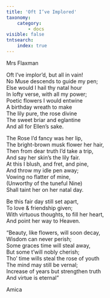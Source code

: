 ```yaml
---
title: 'Oft I’ve Implored'
taxonomy:
    category:
        - docs
visible: false
tntsearch:
    index: true
---
```


<div class="author">Mrs Flaxman</div>

Oft I’ve implor’d, but all in vain!  
No Muse descends to guide my pen;  
Else would I hail thy natal hour  
In lofty verse, with all my power;  
Poetic flowers I would entwine  
A birthday wreath to make  
The lily pure, the rose divine  
The sweet briar and eglantine  
And all for Ellen’s sake.

The Rose I’d fancy was her lip,  
The bright-brown musk flower her hair,  
Then from dear truth I’d take a trip,  
And say her skin’s the lily fair.  
At this I blush, and fret, and pine,  
And throw my idle pen away;  
Vowing no flatter of mine,  
(Unworthy of the tuneful Nine)  
Shall taint her on her natal day.

Be this fair day still set apart,  
To love & friendship given;  
With virtuous thoughts, to fill her heart,  
And point her way to Heaven.

“Beauty, like flowers, will soon decay,  
Wisdom can never perish;  
Some graces time will steal away,  
But some t’will nobly cherish;  
Tho’ time wills steal the rose of youth  
The mind may still be vernal;  
Increase of years but strengthen truth  
And virtue is eternal”

Amica
